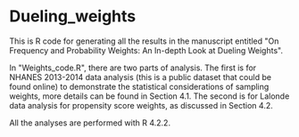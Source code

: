 # Dueling_weights

This is R code for generating all the results in the manuscript entitled "On Frequency and Probability Weights: An In-depth Look at Dueling Weights". 

In "Weights_code.R", there are two parts of analysis. The first is for NHANES 2013-2014 data analysis (this is a public dataset that could be found online) to demonstrate the statistical considerations of sampling weights, more details can be found in Section 4.1. The second is for Lalonde data analysis for propensity score weights, as discussed in Section 4.2.

All the analyses are performed with R 4.2.2.
